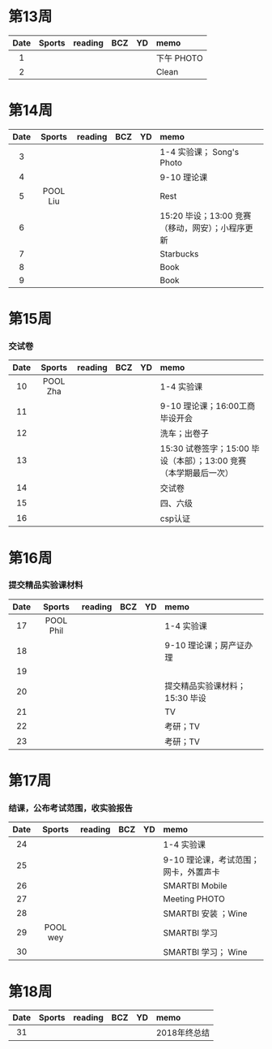 # 第13周
| Date  | Sports | reading | BCZ | YD | memo | 
| :---: | :---: | :---: | :---: | :---: | :--- | 
| 1 | |  |  |  | 下午 PHOTO | 
| 2 |  |  |  |  | Clean | 

# 第14周
| Date  | Sports | reading | BCZ | YD | memo | 
| :---: | :---: | :---: | :---: | :---: | :--- | 
| 3 |  |  |  |  | 1-4 实验课； Song's Photo | 
| 4 |  |  |  |  | 9-10 理论课 | 
| 5 | POOL Liu  |  |  |  | Rest | 
| 6 |  |  |  |  | 15:20 毕设；13:00 竞赛（移动，网安）；小程序更新 | 
| 7 |  |  |  |  | Starbucks | 
| 8 |  |  |  |  | Book | 
| 9 |  |  |  |  | Book |   

# 第15周
### 交试卷
| Date  | Sports | reading | BCZ | YD | memo | 
| :---: | :---: | :---: | :---: | :---: | :--- | 
| 10 | POOL Zha |  |  |  | 1-4 实验课 | 
| 11 |  |  |  |  | 9-10 理论课；16:00工商毕设开会 | 
| 12 |  |  |  |  | 洗车；出卷子 | 
| 13 |  |  |  |  | 15:30 试卷签字；15:00 毕设（本部）；13:00 竞赛（本学期最后一次）  | 
| 14 |  |  |  |  | 交试卷 | 
| 15 |  |  |  |  | 四、六级 | 
| 16 |  |  |  |  | csp认证 | 

# 第16周
### 提交精品实验课材料
| Date  | Sports | reading | BCZ | YD | memo | 
| :---: | :---: | :---: | :---: | :---: | :--- | 
| 17 | POOL Phil |  |  |  | 1-4 实验课 | 
| 18 |  |  |  |  | 9-10 理论课；房产证办理 | 
| 19 |  |  |  |  |  |   
| 20 |  |  |  |  | 提交精品实验课材料；15:30 毕设 | 
| 21 |  |  |  |  | TV | 
| 22 |  |  |  |  | 考研；TV | 
| 23 |  |  |  |  | 考研；TV | 

# 第17周
### 结课，公布考试范围，收实验报告
| Date  | Sports | reading | BCZ | YD | memo | 
| :---: | :---: | :---: | :---: | :---: | :--- | 
| 24 |  |  |  |  | 1-4 实验课 | 
| 25 |  |  |  |  | 9-10 理论课，考试范围；网卡，外置声卡 | 
| 26 |  |  |  |  | SMARTBI Mobile | 
| 27 |  |  |  |  | Meeting PHOTO | 
| 28 |  |  |  |  | SMARTBI 安装 ；Wine| 
| 29 | POOL wey |  |  |  | SMARTBI 学习 |  
| 30 |  |  |  |  | SMARTBI 学习； Wine | 

# 第18周
| Date  | Sports | reading | BCZ | YD | memo | 
| :---: | :---: | :---: | :---: | :---: | :--- | 
| 31 |  |  |  |  | 2018年终总结 | 
